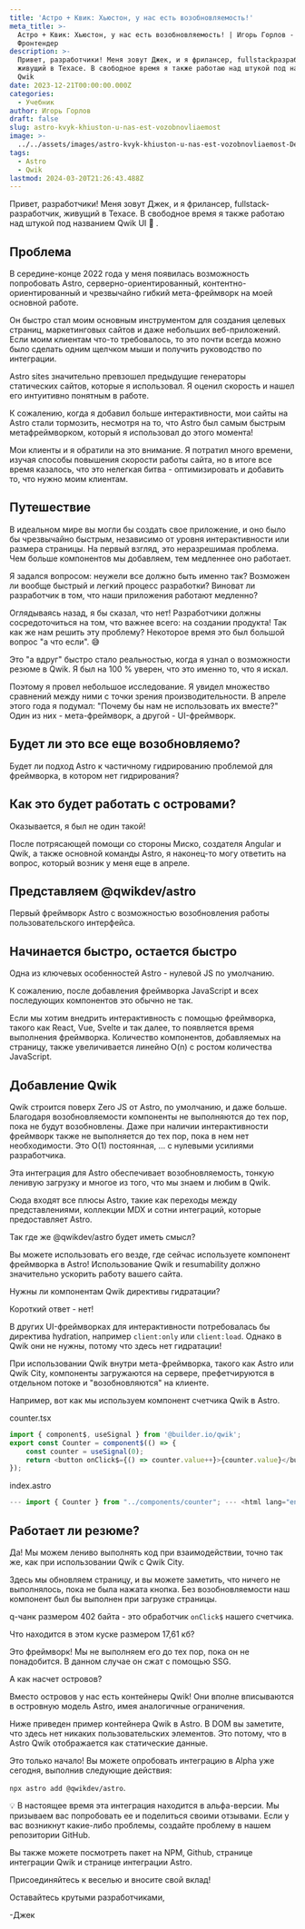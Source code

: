 ```yaml
---
title: 'Астро + Квик: Хьюстон, у нас есть возобновляемость!'
meta_title: >-
  Астро + Квик: Хьюстон, у нас есть возобновляемость! | Игорь Горлов -
  Фронтeндер
description: >-
  Привет, разработчики! Меня зовут Джек, и я фрилансер, fullstackразработчик,
  живущий в Техасе. В свободное время я также работаю над штукой под названием
  Qwik
date: 2023-12-21T00:00:00.000Z
categories:
  - Учебник
author: Игорь Горлов
draft: false
slug: astro-kvyk-khiuston-u-nas-est-vozobnovliaemost
image: >-
  ../../assets/images/astro-kvyk-khiuston-u-nas-est-vozobnovliaemost-Dec-21-2023.avif
tags:
  - Astro
  - Qwik
lastmod: 2024-03-20T21:26:43.488Z
---
```


Привет, разработчики! Меня зовут Джек, и я фрилансер, fullstack-разработчик, живущий в Техасе. В свободное время я также работаю над штукой под названием Qwik UI 🙂 .

## Проблема

В середине-конце 2022 года у меня появилась возможность попробовать Astro, серверно-ориентированный, контентно-ориентированный и чрезвычайно гибкий мета-фреймворк на моей основной работе.

Он быстро стал моим основным инструментом для создания целевых страниц, маркетинговых сайтов и даже небольших веб-приложений. Если моим клиентам что-то требовалось, то это почти всегда можно было сделать одним щелчком мыши и получить руководство по интеграции.

Astro sites значительно превзошел предыдущие генераторы статических сайтов, которые я использовал. Я оценил скорость и нашел его интуитивно понятным в работе.

К сожалению, когда я добавил больше интерактивности, мои сайты на Astro стали тормозить, несмотря на то, что Astro был самым быстрым метафреймворком, который я использовал до этого момента!

Мои клиенты и я обратили на это внимание. Я потратил много времени, изучая способы повышения скорости работы сайта, но в итоге все время казалось, что это нелегкая битва - оптимизировать и добавить то, что нужно моим клиентам.

## Путешествие

В идеальном мире вы могли бы создать свое приложение, и оно было бы чрезвычайно быстрым, независимо от уровня интерактивности или размера страницы. На первый взгляд, это неразрешимая проблема. Чем больше компонентов мы добавляем, тем медленнее оно работает.

Я задался вопросом: неужели все должно быть именно так? Возможен ли вообще быстрый и легкий процесс разработки? Виноват ли разработчик в том, что наши приложения работают медленно?

Оглядываясь назад, я бы сказал, что нет! Разработчики должны сосредоточиться на том, что важнее всего: на создании продукта! Так как же нам решить эту проблему? Некоторое время это был большой вопрос "а что если". 😅

Это "а вдруг" быстро стало реальностью, когда я узнал о возможности резюме в Qwik. Я был на 100 % уверен, что это именно то, что я искал.

Поэтому я провел небольшое исследование. Я увидел множество сравнений между ними с точки зрения производительности. В апреле этого года я подумал: "Почему бы нам не использовать их вместе?" Один из них - мета-фреймворк, а другой - UI-фреймворк.

## Будет ли это все еще возобновляемо?

Будет ли подход Astro к частичному гидрированию проблемой для фреймворка, в котором нет гидрирования?

## Как это будет работать с островами?

Оказывается, я был не один такой!

После потрясающей помощи со стороны Миско, создателя Angular и Qwik, а также основной команды Astro, я наконец-то могу ответить на вопрос, который возник у меня еще в апреле.

## Представляем @qwikdev/astro

Первый фреймворк Astro с возможностью возобновления работы пользовательского интерфейса.

## Начинается быстро, остается быстро

Одна из ключевых особенностей Astro - нулевой JS по умолчанию.

К сожалению, после добавления фреймворка JavaScript и всех последующих компонентов это обычно не так.

Если мы хотим внедрить интерактивность с помощью фреймворка, такого как React, Vue, Svelte и так далее, то появляется время выполнения фреймворка. Количество компонентов, добавляемых на страницу, также увеличивается линейно O(n) с ростом количества JavaScript.

## Добавление Qwik

Qwik строится поверх Zero JS от Astro, по умолчанию, и даже больше. Благодаря возобновляемости компоненты не выполняются до тех пор, пока не будут возобновлены. Даже при наличии интерактивности фреймворк также не выполняется до тех пор, пока в нем нет необходимости. Это O(1) постоянная, ... с нулевыми усилиями разработчика.

Эта интеграция для Astro обеспечивает возобновляемость, тонкую ленивую загрузку и многое из того, что мы знаем и любим в Qwik.

Сюда входят все плюсы Astro, такие как переходы между представлениями, коллекции MDX и сотни интеграций, которые предоставляет Astro.

Так где же @qwikdev/astro будет иметь смысл?

Вы можете использовать его везде, где сейчас используете компонент фреймворка в Astro! Использование Qwik и resumability должно значительно ускорить работу вашего сайта.

Нужны ли компонентам Qwik директивы гидратации?

Короткий ответ - нет!

В других UI-фреймворках для интерактивности потребовалась бы директива hydration, например `client:only` или `client:load`. Однако в Qwik они не нужны, потому что здесь нет гидратации!

При использовании Qwik внутри мета-фреймворка, такого как Astro или Qwik City, компоненты загружаются на сервере, префетчируются в отдельном потоке и "возобновляются" на клиенте.

Например, вот как мы используем компонент счетчика Qwik в Astro.

counter.tsx

```js
import { component$, useSignal } from '@builder.io/qwik';
export const Counter = component$(() => {
	const counter = useSignal(0);
	return <button onClick$={() => counter.value++}>{counter.value}</button>;
});
```

index.astro

```js
--- import { Counter } from "../components/counter"; --- <html lang="en"> <body> <h1>Astro.js - Qwik</h1> /* без гидратации диrective! */ <Counter /> </body> </html>
```

## Работает ли резюме?

Да! Мы можем лениво выполнять код при взаимодействии, точно так же, как при использовании Qwik с Qwik City.

Здесь мы обновляем страницу, и вы можете заметить, что ничего не выполнялось, пока не была нажата кнопка. Без возобновляемости наш компонент был бы выполнен при загрузке страницы.

q-чанк размером 402 байта - это обработчик `onClick$` нашего счетчика.

Что находится в этом куске размером 17,61 кб?

Это фреймворк! Мы не выполняем его до тех пор, пока он не понадобится. В данном случае он сжат с помощью SSG.

А как насчет островов?

Вместо островов у нас есть контейнеры Qwik! Они вполне вписываются в островную модель Astro, имея аналогичные ограничения.

Ниже приведен пример контейнера Qwik в Astro. В DOM вы заметите, что здесь нет никаких пользовательских элементов. Это потому, что в Astro Qwik отображается как статические данные.

Это только начало! Вы можете опробовать интеграцию в Alpha уже сегодня, выполнив следующие действия:

`npx astro add @qwikdev/astro`.

💡 В настоящее время эта интеграция находится в альфа-версии. Мы призываем вас попробовать ее и поделиться своими отзывами. Если у вас возникнут какие-либо проблемы, создайте проблему в нашем репозитории GitHub.

Вы также можете посмотреть пакет на NPM, Github, странице интеграции Qwik и странице интеграции Astro.

Присоединяйтесь к веселью и вносите свой вклад!

Оставайтесь крутыми разработчиками,

-Джек

